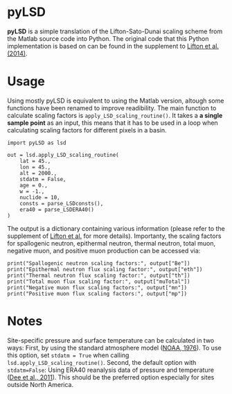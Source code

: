 # pyLSD

__pyLSD__ is a simple translation of the Lifton-Sato-Dunai scaling scheme from the Matlab source code into Python.
The original code that this Python implementation is based on can be found in the supplement to 
[Lifton et al. (2014)](https://doi.org/10.1016/j.epsl.2013.10.052).

# Usage

Using mostly pyLSD is equivalent to using the Matlab version, altough some functions have been renamed to improve readibility. 
The main function to calculate scaling factors is `apply_LSD_scaling_routine()`. It takes a __a single sample point__ as an input, 
this means that it has to be used in a loop when calculating scaling factors for different pixels in a basin.

```
import pyLSD as lsd

out = lsd.apply_LSD_scaling_routine(
    lat = 45.,
    lon = 45.,
    alt = 2000.,
    stdatm = False,
    age = 0.,
    w = -1.,
    nuclide = 10,
    consts = parse_LSDconsts(),
    era40 = parse_LSDERA40()
)
```

The output is a dictionary containing various information (please refer to the supplement of [Lifton et al.](https://doi.org/10.1016/j.epsl.2013.10.052) for more details). 
Importanty, the scaling factors for spallogenic neutron, epithermal neutron, thermal neutron, total muon, negative muon, 
and positive muon production can be accessed via:

```
print("Spallogenic neutron scaling factors:", output["Be"])
print("Epithermal neutron flux scaling factor:", output["eth"])
print("Thermal neutron flux scaling factor:", output["th"])
print("Total muon flux scaling factor:", output["muTotal"])
print("Negative muon flux scaling factors:", output["mn"])
print("Positive muon flux scaling factors:", output["mp"])
```

# Notes

Site-specific pressure and surface temperature can be calculated in two ways: First, by using the standard atmosphere model 
([NOAA, 1976](https://www.ngdc.noaa.gov/stp/space-weather/online-publications/miscellaneous/us-standard-atmosphere-1976/us-standard-atmosphere_st76-1562_noaa.pdf)). 
To use this option, set `stdatm = True` when calling `lsd.apply_LSD_scaling_routine()`. Second, the default option with `stdatm=False`: 
Using ERA40 reanalysis data of pressure and temperature ([Dee et al., 2011](https://doi.org/10.1002/qj.828)). 
This should be the preferred option especially for sites outside North America.